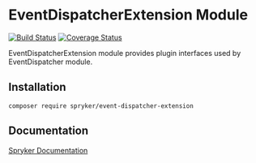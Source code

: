 # EventDispatcherExtension Module
[![Build Status](https://travis-ci.org/spryker/event-dispatcher-extension.svg)](https://travis-ci.org/spryker/event-dispatcher-extension)
[![Coverage Status](https://coveralls.io/repos/github/spryker/event-dispatcher-extension/badge.svg)](https://coveralls.io/github/spryker/event-dispatcher-extension)

EventDispatcherExtension module provides plugin interfaces used by EventDispatcher module.

## Installation

```
composer require spryker/event-dispatcher-extension
```

## Documentation

[Spryker Documentation](https://academy.spryker.com/developing_with_spryker/module_guide/modules.html)

